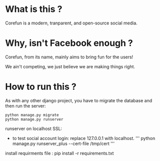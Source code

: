 # What is this ?
Corefun is a modern, tranparent, and open-source social media.

# Why, isn't Facebook enough ?
Corefun, from its name, mainly aims to bring fun for the users!

We ain't competing, we just believe we are making things right.

# How to run this ?

As with any other django project, you have to migrate the database and then run the server:

```
python manage.py migrate
python manage.py runserver

```
runserver on localhost SSL:
* to test social account login: replace 127.0.0.1 with localhost.
'''
python manage.py runserver_plus --cert-file /tmp/cert
'''

install requirments file : pip install -r requirements.txt


